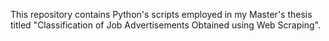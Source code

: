 This repository contains Python's scripts employed in my Master's thesis titled "Classification of Job Advertisements Obtained using Web Scraping".
